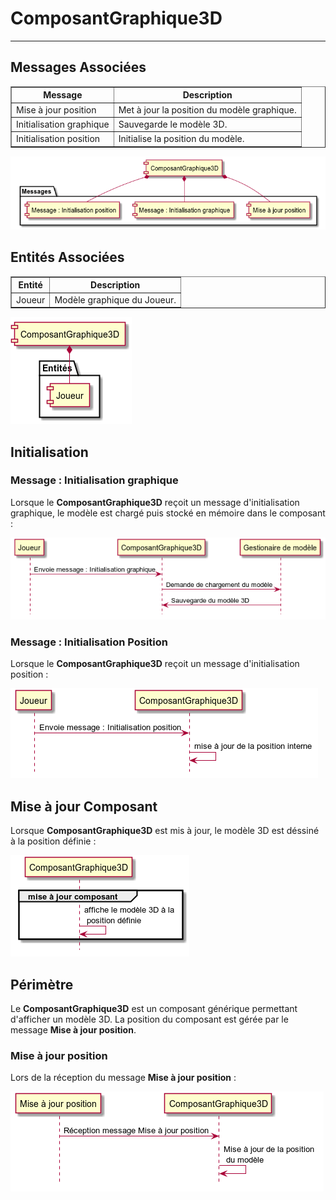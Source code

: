 # ComposantGraphique3D #

----------

## Messages Associées ##

<table border = "1">
	<tr>
		<th>Message</th>
		<th>Description</th>
	</tr>
	<tr>
		<td>Mise à jour position</td>
		<td>Met à jour la position du modèle graphique.</td>
	</tr>
	<tr>
		<td>Initialisation graphique</td>
		<td>Sauvegarde le modèle 3D.</td>
	</tr>
	<tr>
		<td>Initialisation position</td>
		<td>Initialise la position du modèle.</td>
	</tr>
</table>


![](composant-messages.png)

## Entités Associées ##

<table border = "1">
	<tr>
		<th>Entité</th>
		<th>Description</th>
	</tr>
	<tr>
		<td>Joueur</td>
		<td>Modèle graphique du Joueur.</td>
	</tr>
</table>

![](composant-entite.png)

## Initialisation ##

### Message : Initialisation graphique ###

Lorsque le **ComposantGraphique3D** reçoit un message d'initialisation graphique, le modèle est chargé puis stocké en mémoire dans le composant :

![](composant-initialisation-graphique.png)

### Message : Initialisation Position ###

Lorsque le **ComposantGraphique3D** reçoit un message d'initialisation position :

![](composant-initialisation-position.png)

## Mise à jour Composant ##

Lorsque **ComposantGraphique3D** est mis à jour, le modèle 3D est déssiné à la position définie :

![](composant-mise-a-jour.png)

## Périmètre ##

Le **ComposantGraphique3D** est un composant générique permettant d'afficher un modèle 3D. La position du composant est gérée par le message **Mise à jour position**.

### Mise à jour position ###

Lors de la réception du message **Mise à jour position** : 

![](composant-mise-a-jour-position.png)